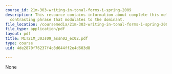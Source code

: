 ```yaml
---
course_id: 21m-303-writing-in-tonal-forms-i-spring-2009
description: This resource contains information about complete this melody with a
  contrasting phrase that modulates to the dominant.
file_location: /coursemedia/21m-303-writing-in-tonal-forms-i-spring-2009/4de2870f76237f4c8d644ff2e4d603d8_MIT21M_303s09_assn02_ex02.pdf
file_type: application/pdf
layout: pdf
title: MIT21M_303s09_assn02_ex02.pdf
type: course
uid: 4de2870f76237f4c8d644ff2e4d603d8

---
```

None